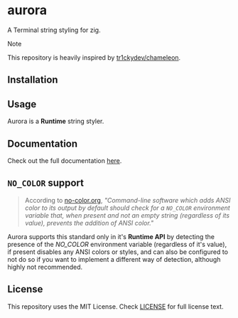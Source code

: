 # aurora

A Terminal string styling for zig.

> [!NOTE]
> This repository is heavily inspired by [tr1ckydev/chameleon](https://github.com/tr1ckydev/chameleon).

## Installation

## Usage

Aurora is a **Runtime** string styler.

## Documentation

Check out the full documentation [here](https://github.com/gandalf-le-dev/aurora/blob/main/DOCUMENTATION.md).

## `NO_COLOR` support

> According to [no-color.org](https://no-color.org/), *"Command-line software which adds ANSI color to its output by default should check for a `NO_COLOR` environment variable that, when present and not an empty string (regardless of its value), prevents the addition of ANSI color."*
>

Aurora supports this standard only in it's **Runtime API** by detecting the presence of the *NO_COLOR* environment variable (regardless of it's value), if present disables any ANSI colors or styles, and can also be configured to not do so if you want to implement a different way of detection, although highly not recommended.

## License

This repository uses the MIT License. Check [LICENSE](https://github.com/gandalf-le-dev/aurora/blob/main/LICENSE) for full license text.

